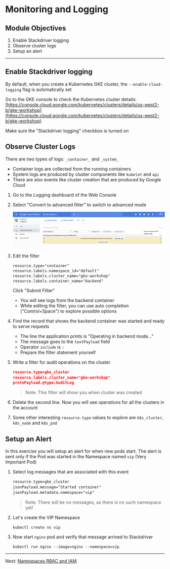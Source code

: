 # Monitoring and Logging

## Module Objectives

1. Enable Stackdriver logging
1. Observe cluster logs
1. Setup an alert

---

## Enable Stackdriver logging

By default, when you create a Kubernetes GKE cluster, the `--enable-cloud-logging` flag is automatically set

Go to the GKE console to check the Kubernetes cluster details: [https://console.cloud.google.com/kubernetes/clusters/details/us-west2-b/gke-workshop](https://console.cloud.google.com/kubernetes/clusters/details/us-west2-b/gke-workshop)

Make sure the "Stackdriver logging" checkbox is turned on

## Observe Cluster Logs

There are two types of logs: `_container_` and `_system_`

  * Container logs are collected from the running containers
  * System logs are produced by cluster components like `kubelet` and `api`
  * There are also events like cluster creation that are produced by Google Cloud

1. Go to the Logging dashboard of the Web Console

1. Select "Convert to advanced filter" to switch to advanced mode

    ![Advanced filter](img/logging-advanced-filter.png)

1. Edit the filter

    ```shell
    resource.type="container"
    resource.labels.namespace_id="default"
    resource.labels.cluster_name="gke-workshop"
    resource.labels.container_name="backend"
    ```

    Click "Submit Filter"

    * You will see logs from the backend container
    * While editing the filter, you can use auto completion ("Control+Space") to explore possible options

1. Find the record that shows the backend container was started and ready to serve requests

    * The line the application prints is "Operating in backend mode..."
    * The message goes to the `textPayload` field
    * Operator `include` is `:`
    * Prepare the filter statement yourself

1. Write a filter for audit operations on the cluster

    ```json
    resource.type=gke_cluster
    resource.labels.cluster_name="gke-workshop"
    protoPayload.@type:AuditLog
    ```

    > Note: This filter will show you when cluster was created

1. Delete the second line. Now you will see operations for all the clusters in the account

1. Some other interesting `resource.type` values to explore are `k8s_cluster`, `k8s_node` and `k8s_pod`

## Setup an Alert

In this exercise you will setup an alert for when new pods start. The alert is sent only if the Pod was started in the Namespace named `vip` (Very Important Pod)

1. Select log messages that are associated with this event

    ```txt
    resource.type=gke_cluster
    jsonPayload.message="Started container"
    jsonPayload.metadata.namespace="vip"
    ```

    > Note: There will be no messages, as there is no such namespace yet!

1. Let's create the VIP Namespace

    ```shell
    kubectl create ns vip
    ```

1. Now start `nginx` pod and verify that message arrived to Stackdriver

    ```shell
    kubectl run nginx --image=nginx --namespace=vip
    ```

---

Next: [Namespaces RBAC and IAM](12-namespaces-rbac.md)
